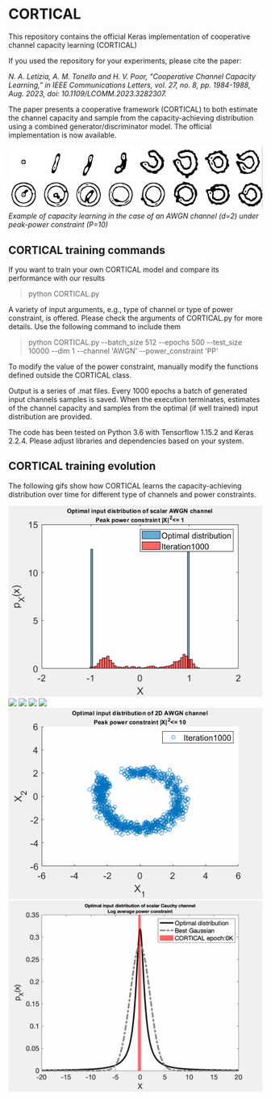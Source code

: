 # CORTICAL
This repository contains the official Keras implementation of cooperative channel capacity learning (CORTICAL)

If you used the repository for your experiments, please cite the paper:

*N. A. Letizia, A. M. Tonello and H. V. Poor, "Cooperative Channel Capacity Learning," in IEEE Communications Letters, vol. 27, no. 8, pp. 1984-1988, Aug. 2023, doi: 10.1109/LCOMM.2023.3282307.*


The paper presents a cooperative framework (CORTICAL) to both estimate the channel capacity and sample from the capacity-achieving distribution using a combined generator/discriminator model. The official implementation is now available.

<img src="https://github.com/nuletizia/CORTICAL/blob/main/cortical_teaser.png" width=600>
<em>Example of capacity learning in the case of an AWGN channel (d=2) under peak-power constraint (P=10)</em>


<h2> CORTICAL training commands</h2>

If you want to train your own CORTICAL model and compare its performance with our results

> python CORTICAL.py 

A variety of input arguments, e.g., type of channel or type of power constraint, is offered. Please check the arguments of CORTICAL.py for more details. Use the following command to include them

> python CORTICAL.py --batch_size 512 --epochs 500 --test_size 10000 --dim 1 --channel 'AWGN' --power_constraint 'PP'

To modify the value of the power constraint, manually modify the functions defined outside the CORTICAL class.

Output is a series of .mat files. Every 1000 epochs a batch of generated input channels samples is saved. When the execution terminates, estimates of the channel capacity and samples from the optimal (if well trained) input distribution are provided. 

The code has been tested on Python 3.6 with Tensorflow 1.15.2 and Keras 2.2.4. Please adjust libraries and dependencies based on your system.

<h2> CORTICAL training evolution</h2>

The following gifs show how CORTICAL learns the capacity-achieving distribution over time for different type of channels and power constraints.

<img src="https://github.com/nuletizia/CORTICAL/blob/main/gifs/scalar_gaussian_channel_max_1.gif">

<img src="https://github.com/nuletizia/CORTICAL/blob/main/gifs/scalar_gaussian_channel_max_4.gif">

<img src="https://github.com/nuletizia/CORTICAL/blob/main/gifs/scalar_gaussian_channel_max_8.gif">

<img src="https://github.com/nuletizia/CORTICAL/blob/main/gifs/scalar_gaussian_channel_max_16.gif">

<img src="https://github.com/nuletizia/CORTICAL/blob/main/gifs/scalar_gaussian_channel_max_20.gif">

<img src="https://github.com/nuletizia/CORTICAL/blob/main/gifs/2d_gaussian_channel_max_10.gif">

<img src="https://github.com/nuletizia/CORTICAL/blob/main/gifs/scalar_cauchy_channel_max_log4.gif">

